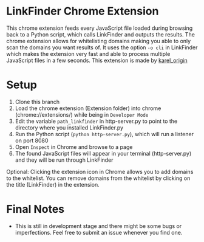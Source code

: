 # LinkFinder Chrome Extension
This chrome extension feeds every JavaScript file loaded during browsing back to a Python script, which calls LinkFinder and outputs the results. The chrome extension allows for whitelisting domains making you able to only scan the domains you want results of. It uses the option `-o cli` in LinkFinder which makes the extension very fast and able to process multiple JavaScript files in a few seconds. This extension is made by [karel_origin](https://twitter.com/karel_origin)

# Setup
1. Clone this branch
2. Load the chrome extension (Extension folder) into chrome (chrome://extensions/) while being in `Developer Mode`
3. Edit the variable `path_linkfinder` in http-server.py to point to the directory where you installed LinkFinder.py
3. Run the Python script (`python http-server.py`), which will run a listener on port 8080
4. Open `Inspect` in Chrome and browse to a page
5. The found JavaScript files will appear in your terminal (http-server.py) and they will be run through LinkFinder

Optional:
Clicking the extension icon in Chrome allows you to add domains to the whitelist. You can remove domains from the whitelist by clicking on the title (LinkFinder) in the extension.

# Final Notes
- This is still in development stage and there might be some bugs or imperfections. Feel free to submit an issue whenever you find one.
